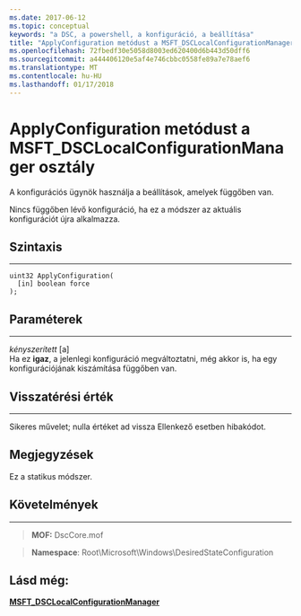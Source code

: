 ```yaml
---
ms.date: 2017-06-12
ms.topic: conceptual
keywords: "a DSC, a powershell, a konfiguráció, a beállítása"
title: "ApplyConfiguration metódust a MSFT_DSCLocalConfigurationManager osztály"
ms.openlocfilehash: 72fbedf30e5058d8003ed620400d6b443d50dff6
ms.sourcegitcommit: a444406120e5af4e746cbbc0558fe89a7e78aef6
ms.translationtype: MT
ms.contentlocale: hu-HU
ms.lasthandoff: 01/17/2018
---
```

# <a name="applyconfiguration-method-of-the-msftdsclocalconfigurationmanager-class"></a>ApplyConfiguration metódust a MSFT_DSCLocalConfigurationManager osztály

A konfigurációs ügynök használja a beállítások, amelyek függőben van. 

Nincs függőben lévő konfiguráció, ha ez a módszer az aktuális konfigurációt újra alkalmazza.


## <a name="syntax"></a>Szintaxis
------

```mof
uint32 ApplyConfiguration(
  [in] boolean force
);
```

## <a name="parameters"></a>Paraméterek
----------

*kényszerített* \[a\]  
Ha ez **igaz**, a jelenlegi konfiguráció megváltoztatni, még akkor is, ha egy konfigurációjának kiszámítása függőben van.

## <a name="return-value"></a>Visszatérési érték
------------

Sikeres művelet; nulla értéket ad vissza Ellenkező esetben hibakódot.

## <a name="remarks"></a>Megjegyzések

Ez a statikus módszer.

## <a name="requirements"></a>Követelmények
------------
>**MOF:** DscCore.mof

>**Namespace**: Root\Microsoft\Windows\DesiredStateConfiguration


## <a name="see-also"></a>Lásd még:


[**MSFT_DSCLocalConfigurationManager**](msft-dsclocalconfigurationmanager.md)

 

 



